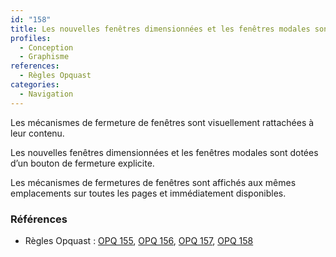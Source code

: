 ```yaml
---
id: "158"
title: Les nouvelles fenêtres dimensionnées et les fenêtres modales sont dotées d’un bouton de fermeture explicite, visuellement rattaché à leur contenu et affiché au même emplacement pour toutes ces fenêtres
profiles:
  - Conception
  - Graphisme
references:
  - Règles Opquast
categories:
  - Navigation
---
```


Les mécanismes de fermeture de fenêtres sont visuellement rattachées à leur contenu.

Les nouvelles fenêtres dimensionnées et les fenêtres modales sont dotées d’un bouton de fermeture explicite.

Les mécanismes de fermetures de fenêtres sont affichés aux mêmes emplacements sur toutes les pages et immédiatement disponibles.

### Références

*   Règles Opquast : [OPQ 155](https://checklists.opquast.com/fr/assurance-qualite-web/les-mecanismes-de-fermeture-de-fenetres-sont-visuellement-rattachees-a-leur-contenu), [OPQ 156](https://checklists.opquast.com/fr/assurance-qualite-web/les-mecanismes-de-fermetures-de-fenetres-sont-immediatement-disponibles), [OPQ 157](https://checklists.opquast.com/fr/assurance-qualite-web/les-nouvelles-fenetres-dimensionnees-et-les-fenetres-modales-sont-dotees-dun-bouton-de-fermeture-explicite), [OPQ 158](https://checklists.opquast.com/fr/assurance-qualite-web/les-mecanismes-de-fermetures-de-fenetres-sont-affiches-aux-memes-emplacements-sur-toutes-les-pages)
